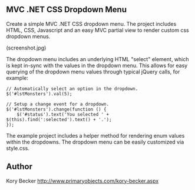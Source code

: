 MVC .NET CSS Dropdown Menu
--------

Create a simple MVC .NET CSS dropdown menu. The project includes HTML, CSS, Javascript and an easy MVC partial view to render custom css dropdown menus.

(screenshot.jpg)

The dropdown menu includes an underlying HTML "select" element, which is kept in-sync with the values in the dropdown menu. This allows for easy querying of the dropdown menu values through typical jQuery calls, for example:

```
// Automatically select an option in the dropdown.
$('#lstMonsters').val(5);

// Setup a change event for a dropdown.
$('#lstMonsters').change(function () {
	$('#status').text('You selected ' + $(this).find(':selected').text() + '.');
});
```

The example project includes a helper method for rendering enum values within the dropdowns. The dropdown menu can be easily customized via style.css.

## Author

Kory Becker
http://www.primaryobjects.com/kory-becker.aspx
